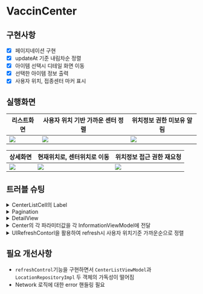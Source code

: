 # VaccinCenter

## 구현사항

- [x] 페이지네이션 구현
- [x] updateAt 기준 내림차순 정렬
- [x] 아이템 선택시 디테일 화면 이동
- [x] 선택한 아이템 정보 출력
- [x] 사용자 위치, 접종센터 마커 표시

## 실행화면

| 리스트화면                                                   | 사용자 위치 기반 가까운 센터 정렬                            | 위치정보 권한 미보유 알림                                    |
| ------------------------------------------------------------ | ------------------------------------------------------------ | ------------------------------------------------------------ |
| ![](https://user-images.githubusercontent.com/78553659/194595534-5316c924-97e9-4071-bf88-327c40a3fdb9.gif) | ![](https://user-images.githubusercontent.com/78553659/194639260-0a092d2b-ce52-4c4d-94a1-2e83b542ddb3.gif) | ![](https://user-images.githubusercontent.com/78553659/194639041-b59634e9-7e2d-4bca-b1d6-9c8f27aac49a.gif) |



| 상세화면                                                     | 현재위치로, 센터위치로 이동                                  | 위치정보 접근 권한 재요청                                    |
| ------------------------------------------------------------ | ------------------------------------------------------------ | ------------------------------------------------------------ |
| ![](https://user-images.githubusercontent.com/78553659/194595571-b1d24f99-c60c-404d-ae38-ba4bcee39580.gif) | ![](https://user-images.githubusercontent.com/78553659/194596019-0c2c575a-b109-4bcc-ab05-14d28b14a1ad.gif) | ![](https://user-images.githubusercontent.com/78553659/194597093-f2e2bad2-bce7-4c2a-a614-4fdd53d9728a.gif) |



## 트러블 슈팅

<details>
<summary>CenterListCell의 Label</summary>


### 문제

1. `CenterListCell`의 경우 `titleStackView` + `informationStackView`로 이루어져 있고, `informationStack`의 Label의 크기가 클경우 `titleStackView`의 Label이 깨지는 문제 발생
2. `titleStackView`의 경우 컴파일시점에 text가 정해지고, `informationStackView`의 경우 런타임에 text가 정해지기에 각 cell마다 stackView의 크기가 다른 문제 발생

### 고민

1. `UIStackView`를 사용하지 않고 라벨별로 각각 레이아웃 잡기
   - 표시해야할 정보가 늘어나면 작성해야할 코드가 상대적으로 많아짐
2. `titleStackView`크기를 고정 시키고 cell의 나머지 부분을 `informationStackView`로 채우기
   - `informationStackView`에 들어가는 text값이 길어질수록 나머지 부분이 생략됨
   - `Label.numberOfLines = 0`으로 Label의 정보를 표시해보았지만 각 cell별로 크기가 달라져 사용자 경험 저하 우려

### 해결방안

`DetailView`로 이동시 해당 센터의 정보를 모두 표시하기에 `ListView`에서는 간략히 표시하기로 결정

### 구현

- `titleStackView`에 들어가는 Label의 `huggingPriority = 251`, `compresstionReststancePriority = 1000` 으로 주어 `titleStackView`의 경우 Label이 생략되지않고 모두 표시할 수 있도록 구현
  </details>

<details>
<summary>Pagination</summary>


### 문제

1.  RxSwift의 ControllEvent로 Cell을 그려주기에 `UITableViewDelegate`를 사용할 수 없어 `TableViewCell`의 마지막 Cell을 그리는 시점을 찾기 어려움

### 고민

1. `UITableViewDataSource` + `UITableViewDelegate`를 활용한 코드로 변경
   - 변경해야할 코드가 많아짐
2. `UIScrollViewDelegate`활용
   - 추가적으로 선언해줘야할 변수가 많아지고 가독성이 떨어짐 우려
3. `CustomControlEvent`활용
   - 로직 구현 어려움

### 해결방안

가독성과 편의성을 고려하여 `CustomControlEvent`활용하는 방법으로 결정

### 구현

- `UIScrollView`가 scroll될때 `contentSize.height`(스크롤뷰의 세로길이) - `frame.height` (보여지는 부분) 보다 `contentOffset.y`가 커질때 이벤트를 발생
- 이벤트가 여러번 반복되지 않도록 `.distincUntilChanged`를 활용하여 이전 값과 값이 다를때만 반환

</details>

<details>
<summary>DetailView</summary>


### 문제

1.  각 Information이 담긴 뷰 타입에 대한 고민

### 고민

1. `CustomView` + `UIStackView` 활용
   - StackView의 경우 런타임에 subView의 `intrinsicContentSize`에 맞춰 크기가 바뀌며 View에 들어가는 Image와 Label의 크기가 달라서 고정된 크기의 뷰를 보여주기 어려움
   - StackView의 레이아웃을 직접 잡아서 그릴수 있지만, 새로운 정보의 뷰가 추가될때 변경이 어려움

2. `UICollectionView` + `CompositionalLayout` 활용
   - cell안의 subView 레이아웃만 잡으면 각 cell 마다 동일한 위치에 해당 정보 표시 가능
   - 새로운 정보의 뷰가 추가될때 'dataSource`에 값만 추가하고 사용가능
   - 새로운 레이아웃이 필요할때 `groupSize`만 조정하여 레이아웃 변경가능

### 해결방안

`UICollectionView` + `CompositionalLayout` 활용


</details>

<details>
<summary>Center의 각 파라미터값을 각 InformationViewModel에 전달</summary>


### 문제

1. `Center`의 각 파라미터의 `title`값과 `value`값을 InformationCell에 넘겨주어야함

### 고민

1. cell에 직접 `title`에 해당하는 String과 `value`에 해당하는 String을 전달
   - Information이 추가될때마다 작성해야할 코드가 많아짐.

2. `Center`의 파라미터 타입을 `Information`타입으로 통일 및 Dictionary활용 ([InformationType: Information])
   - 변경할 코드가 많아지지만, 해당 타입과 `value`에 접근 용이
   - 런타임마다 Information의 순서가 변경되어 사용자경험 저하 우려

3. `InformationType` + `CaseIterable` 활용
   - 변경해야할 코드가 줄어듬
   - `InformationType.allcases`를 활용하여 새로운 Information이 추가되어도 작성할 코드 현저히 줄어듬
   - `Center`를 통한 `InformationViewModel`생성로직이 다소 복잡해짐

### 해결방안

`InformationType` + `CaseIterable` 활용

### 구현

`InformationType.title`로 해당 Information 타입에 대한 title 저장 (센터명, 빌딩명 등)
`Center`의 `value(for type: InformationType)`메소드로 해당 타입에 대한 value값 반환
`title`+`value`정보로 `[InformationViewModel]`생성 및 collectionView의 dataSource로 활용

</details>

<details>
<summary>UIRefreshContorl을 활용하여 refresh시 사용자 위치기준 가까운순으로 정렬 </summary>

### 문제

1. 사용자 위치 권한 `alert`, 권한 요구 `alert` present시 `refrechControl`애니메이션이 정지하는 현상 발생

### 고민

1. `alert`와 동시에 `refreshContorl.endRefreshing()`이 실행되어 `refreshContorl`이 반응하지 않음
   - `DispatchQueue.main.async`를 활용해보았으나 현상 동일

### 해결방안

1. `alert` 대신 `UILabel`을 이용하여 알림

### 구현

`toastLabel`을 생성하여 `alpha = 0`으로 만들어준후 알림이 필요할때 `alpha=1`로 변경후 `UIView.animate`메소드를 이용하여 `toastLabel`의 `alpha`값을 0으로 만들어주는 방식으로 구현
</details>

## 필요 개선사항

- `refreshControl`기능을 구현하면서 `CenterListViewModel`과 `LocationRepositoryImpl` 두 객체의 가독성이 떨어짐
- Network 로직에 대한 error 핸들링 필요

